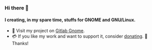 ### Hi there 👋

#### I creating, in my spare time, stuffs for GNOME and GNU/Linux.

- 🔭 Visit my project on [Gitlab Gnome](https://gitlab.gnome.org/users/glerro/projects).
- 💳 If you like my work and want to support it, consider [donating](https://ko-fi.com/glerro). 🙂️ Thanks!

<!--
**glerroo/glerroo** is a ✨ _special_ ✨ repository because its `README.md` (this file) appears on your GitHub profile.

I'm a linux enthusiast who loves to modify systems

I am a passionate developer which love contributing to open source software. 
I have been working on ..... for quite some time now.
It is great to see how these projects evolved over the time and the userbase they have got; certainly beyond what I could expect.

As you know, investing free time on OSS is not always that easy because of many priorities in life. 
I will keep working on those projects during my spare time but, obviously your sponsorship will help me support the projects in a more sustainable way.

Thanks for you help!

PS: Adding stars to the projects will also help!

Here are some ideas to get you started:

- 🔭 I’m currently working on ...
- 🌱 I’m currently learning ...
- 👯 I’m looking to collaborate on ...
- 🤔 I’m looking for help with ...
- 💬 Ask me about ...
- 📫 How to reach me: ...
- 😄 Pronouns: ...
- ⚡ Fun fact: ...
-->
